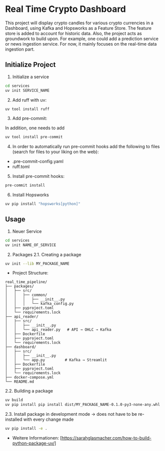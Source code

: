 # Real Time Crypto Dashboard

This project will display crypto candles for various crypto currencies in a Dashboard, using Kafka and Hopsworks as a Feature Store. The feature store is added to account for historic data. Also, the project acts as groundwork to build upon. For example, one could add a prediction service or news ingestion service. For now, it mainly focuses on the real-time data ingestion part.

## Initialize Project

1. Initialize a service

```bash
cd services
uv init SERVICE_NAME
```

2. Add ruff with uv:

```bash
uv tool install ruff
```

3. Add pre-commit:

In addition, one needs to add

```bash
uv tool install pre-commit
```

4. In order to automatically run pre-commit hooks add the
   following to files (search for files to your liking on the web):

- .pre-commit-config.yaml
- ruff.toml

5. Install pre-commit hooks:

```bash
pre-commit install
```

6. Install Hopsworks

```bash
uv pip install "hopsworks[python]"
```

## Usage

1. Neuer Service

```bash
cd services
uv init NAME_OF_SERVICE
```

2. Packages
   2.1. Creating a package

```bash
uv init --lib MY_PACKAGE_NAME
```

- Project Structure:

```
real_time_pipeline/
├── packages/
│   ├── src/
│   │   ├── common/
│   │   │   ├── __init__.py
│   │   │   └── kafka_config.py
│   ├── pyproject.toml
│   └── requirements.lock
├── api_reader/
│   ├── src/
│   │   ├── __init__.py
│   │   └── api_reader.py   # API → OHLC → Kafka
│   ├── Dockerfile
│   ├── pyproject.toml
│   └── requirements.lock
├── dashboard/
│   ├── src/
│   │   ├── __init__.py
│   │   └── app.py         # Kafka → Streamlit
│   ├── Dockerfile
│   ├── pyproject.toml
│   └── requirements.lock
├── docker-compose.yml
└── README.md
```

2.2. Building a package

```bash
uv build
uv pip install pip install dist/MY_PACKAGE_NAME-0.1.0-py3-none-any.whl
```

2.3. Install package in development mode -> does not have to be re-installed with every change made

```bash
uv pip install -e .
```

- Weitere Informationen: [https://sarahglasmacher.com/how-to-build-python-package-uv/]
